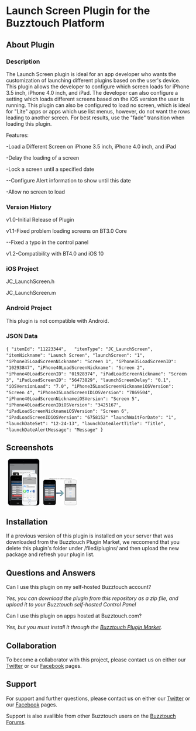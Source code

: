 # Launch Screen Plugin for the Buzztouch Platform

## About Plugin
### Description
The Launch Screen plugin is ideal for an app developer who wants the customization of launching different plugins based on the user's device. This plugin allows the developer to configure which screen loads for iPhone 3.5 inch, iPhone 4.0 inch, and iPad. The developer can also configure a setting which loads different screens based on the iOS version the user is running. This plugin can also be configured to load no screen, which is ideal for "Lite" apps or apps which use list menus, however, do not want the rows leading to another screen. For best results, use the "fade" transition when loading this plugin.

Features:

-Load a Different Screen on iPhone 3.5 inch, iPhone 4.0 inch, and iPad

-Delay the loading of a screen

-Lock a screen until a specified date

--Configure Alert information to show until this date

-Allow no screen to load


### Version History
v1.0-Initial Release of Plugin

v1.1-Fixed problem loading screens on BT3.0 Core

--Fixed a typo in the control panel

v1.2-Compatibility with BT4.0 and iOS 10

### iOS Project
JC_LaunchScreen.h

JC_LaunchScreen.m

### Android Project
This plugin is not compatible with Android.

### JSON Data
`{
 "itemId": "11223344",  
 "itemType": "JC_LaunchScreen",
 "itemNickname": "Launch Screen",
 "launchScreen": "1",
 "iPhone35LoadScreenNickname": "Screen 1",
 "iPhone35LoadScreenID": "10293847",
 "iPhone40LoadScreenNickname": "Screen 2",
 "iPhone40LoadScreenID": "01928374",
 "iPadLoadScreenNickname": "Screen 3",
 "iPadLoadScreenID": "56473829",
 "launchScreenDelay": "0.1",
 "iOSVersionLoad": "7.0",
 "iPhone35LoadScreenNicknameiOSVersion": "Screen 4",
 "iPhone35LoadScreenIDiOSVersion": "7869504",
 "iPhone40LoadScreenNicknameiOSVersion": "Screen 5",
 "iPhone40LoadScreenIDiOSVersion": "3425167",
 "iPadLoadScreenNicknameiOSVersion": "Screen 6",
 "iPadLoadScreenIDiOSVersion": "6758152"
 "launchWaitForDate": "1",
 "launchDateSet": "12-24-13",
 "launchDateAlertTitle": "Title",
 "launchDateAlertMessage": "Message"
}`

## Screenshots

<img src="screenshots/screen-1.png" width="19%"/>
<img src="screenshots/screen-2.png" width="19%"/>

## Installation
If a previous version of this plugin is installed on your server that was downloaded from the Buzztouch Plugin Market, we reccomend that you delete this plugin's folder under /filed/plugins/ and then upload the new package and refresh your plugin list.

## Questions and Answers
Can I use this plugin on my self-hosted Buzztouch account?

*Yes, you can download the plugin from this repository as a zip file, and upload it to your Buzztouch self-hosted Control Panel*

Can I use this plugin on apps hosted at Buzztouch.com?

*Yes, but you must install it through the [Buzztouch Plugin Market](http://www.buzztouch.com/plugins/plugin.php?pid=8901C4D9F816959026BE5D9).*


## Collaboration
To become a collaborator with this project, please contact us on either our [Twitter](http://twitter.com/jakechasan) or our [Facebook](http://facebook.com/jakechasanapps) pages.


## Support
For support and further questions, please contact us on either our [Twitter](http://twitter.com/jakechasan) or our [Facebook](http://facebook.com/jakechasanapps) pages.

Support is also availible from other Buzztouch users on the [Buzztouch Forums](http://www.buzztouch.com/forum/).